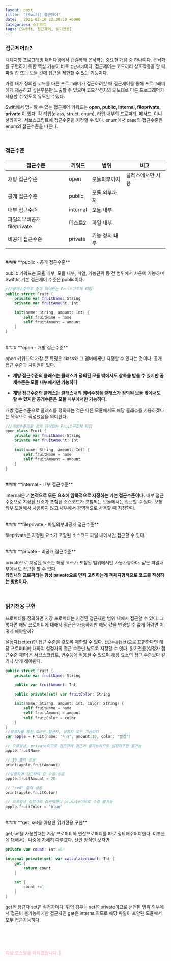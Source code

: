 ```yaml
---
layout: post
title:  "[Swift] 접근제어"
date:   2021-03-10 22:30:50 +0900
categories: 스위프트
tags: [Swift, 접근제어, 읽기전용]
---
```


### **접근제어란?**

객체지향 프로그래밍 패러다임에서 캡슐화와 은닉화는 중요한 개념 중 하나이다. 은닉화를 구현하기 위한 핵심 기능이 바로 ```접근제어```이다. 접근제어는 코드끼리 상호작용을 할 때 파일 간 또는 모듈 간에 접근을 제한할 수 있는 기능이다.<br>

가령 내가 정의한 코드를 다른 프로그래머가 접근하려할 때 접근제어를 통해 프로그래머에게 제공하고 싶은부분만 노출할 수 있으며 코드작성자의 의도대로 다른 프로그래머가 사용할 수 있도록 유도할 수있다.

Swift에서 명시할 수 있는 접근제어 키워드는 **open, public, internal, fileprivate, private** 이 있다. 각 타입(class, struct, enum), 타입 내부의 프로퍼티, 메서드, 이니셜라이저, 서브스크립트에 접근수준을 지정할 수 있다. enum에서 case의 접근수준은 enum의 접근수준을 따른다.

<br>

### **접근수준**

|접근수준|키워드|범위|비고|
|------|---|---|---|
|개방 접근수준|open|모듈외부까지|클레스에서만 사용|
|공개 접근수준|public|모듈 외부까지||
|내부 접근수준|internal|모듈 내부||
|파일외부비공개 fileprivate|테스트2|파일 내부||
|비공개 접근수준|private|기능 정의 내부||

<br>
#### **public - 공개 접근수준**

public 키워드는 모듈 내부, 모듈 내부, 파일, 기능단위 등 전 범위에서 사용이 가능하며 Swift의 기본 접근제어 수준은 public이다. 

```swift
///공개수준으로 정의 되어있는 Fruit구조체 타입
public struct Fruit {
    private var fruitName: String
    private var fruitAmount: Int

    init(name: String, amount: Int) {
        self.fruitName = name
        self.fruitAmount = amount
    }
}
```

<br>
#### **open - 개방 접근수준**

open 키워드의 가장 큰 특징은 class와 그 멤버에게만 지정할 수 있다는 것이다. 공개 접근 수준과 차이점이 있다.

* **개방 접근수준의 클래스는 클래스가 정의된 모듈 밖에서도 상속을 받을 수 있지만 공개수준은 모듈 내부에서만 가능하다**

* **개방 접근수준의 클래스는 클래스내의 멤버수정을 클래스가 정의된 보듈 밖에서도 할 수 있지만 공개수준은 모듈 내부에서만 가능하다.**

개방 접근수준으로 클래스를 정의하는 것은 다른 모듈에서도 해당 클래스를 사용하겠다는 목적으로 작성했음을 의미한다.


```swift
///개방수준으로 정의 되어있는 Fruit구조체 타입
open class Fruit {
    private var fruitName: String
    private var fruitAmount: Int

    init(name: String, amount: Int) {
        self.fruitName = name
        self.fruitAmount = amount
    }
}
```

<br>
#### **internal - 내부 접근수준**

internal은 **기본적으로 모든 요소에 암묵적으로 지정하는 기본 접근수준이다.** 내부 접근수준으로 지정된 요소가 포함된 소스코드가 포함되는 모듈에서는 접근할 수 있다. 보통 외부 모듈에서 사용하지 않고 내부에서 광역적으로 사용할 때 지정한다.

<br>
#### **fileprivate - 파일외부비공개 접근수준**

fileprivate은 지정된 요소가 포함된 소스코드 파일 내에서만 접근할 수 잇다.

<br>
#### **private - 비공개 접근수준**

private으로 지정된 요소는 해당 요소가 포함된 범위에서만 사용가능하다. 같은 파일내부에서도 접근을 할 수 없다.<br> **타입내의 프로퍼티는 항상 private으로 먼저 고려하는게 객체지향적으로 코드를 작성하는 방법이다.**

<br>

### **읽기전용 구현**

프로퍼티를 정의하면 저장 프로퍼티는 지정된 접근제한 범위 내에서 접근할 수 있다. 그렇다면 해당 프로퍼티에 대해서 접근은 가능하지만 해당 값을 변경할 수 없게 하려면 어떻게 해야할까?

설정자(setter)만 접근 수준을 갖도록 제한할 수 있다. ```접근수준```(set)으로 표현한다면 해당 프로퍼티에 대하여 설정자의 접근 수준만 낮도록 지정할 수 잇다. 읽기전용(설정자 접근수준 제한)은 서브스크립트, 변수등에 적용될 수 있으며 해당 요소의 접근 수준보다 같거나 낮게 해야한다.

```swift
public struct Fruit {
    private var fruitName: String
    
    public var fruitAmount: Int

    public private(set) var fruitColor: String

    init(name: Stirng, amount: Int, color: String) {
        self.fruitName = name
        self.fruitAmount = amount
        self.fruitColor = color
    }
}
//생성자를 통한 접근은 접근자, 설정자 모두 가능하다
var apple = Fruit(name: "사과", amount:10, color: "빨강") 

// 오류발생, private이므로 접근자에 접근이 불가능하므로 설정자또한 불가능
apple.fruitName 

// 10 출력 성공
print(apple.fruitAmount) 

//설정자에 접근하여 값 수정 성공
apple.fruitAmount = 20 

// "red" 출력 성공
print(apple.fruitColor) 

// 오류발생 설정자의 접근제한이 private이므로 수정 불가능
apple.fruitColor = "blue" 
```

<br>
#### **get, set을 이용한 읽기전용 구현**

get,set을 사용할때는 저장 프로퍼티와 연산프로퍼티를 따로 정의해주어야한다.
이부분에 대해서는 나중에 자세히 다루겠다. 선언 방식만 보자면
```swift
private var count: Int =0

internal private(set) var calculatedcount: Int {
    get {
        return count
    }

    set {
        count +=1
    }
}
```
get은 접근자 set은 설정자이다. 위의 경우는 set은 private이므로 선언된 범위 외부에서 접근이 불가능하지만 접근자인 get은 internal이므로 해당 파일이 포함된 모듈에서 모두 접근가능하다.

<br><br><br>
#### <span style="color:pink">이상 포스팅을 마치겠습니다.🙈</span>



